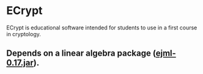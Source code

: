 # ECrypt

ECrypt is educational software intended for students to use in a first course in cryptology.

## Depends on a linear algebra package ([ejml-0.17.jar](https://github.com/hamish222/ECrypt/releases/download/1.0/ejml-0.17.jar)).
